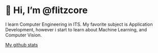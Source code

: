 # 👋 Hi, I’m @flitzcore

I learn Computer Engineering in ITS. My favorite subject is Application Development, however i start to learn about Machine Learning, and Computer Vision. 



<!---
flitzcore/flitzcore is a ✨ special ✨ repository because its `README.md` (this file) appears on your GitHub profile.
You can click the Preview link to take a look at your changes.
--->

[My github stats](https://github-readme-stats.vercel.app/api?username=flitzcore)
